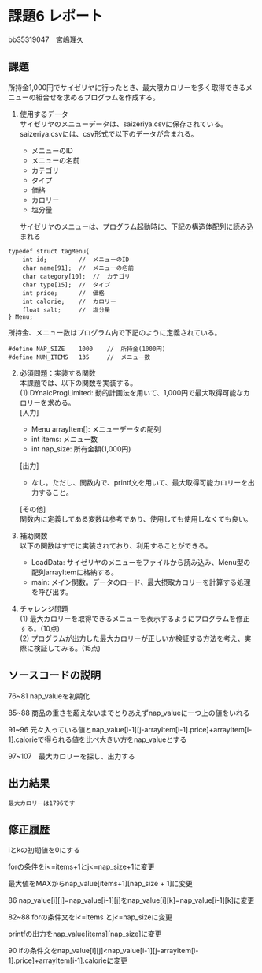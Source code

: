 # 課題6 レポート
bb35319047　宮嶋理久


## 課題
所持金1,000円でサイゼリヤに行ったとき、最大限カロリーを多く取得できるメニューの組合せを求めるプログラムを作成する。

1. 使用するデータ  
サイゼリヤのメニューデータは、saizeriya.csvに保存されている。saizeriya.csvには、csv形式で以下のデータが含まれる。
    - メニューのID
    - メニューの名前
    - カテゴリ
    - タイプ
    - 価格
    - カロリー
    - 塩分量

    サイゼリヤのメニューは、プログラム起動時に、下記の構造体配列に読み込まれる
```
typedef struct tagMenu{
    int id;         //  メニューのID
    char name[91];  //  メニューの名前
    char category[10];  //  カテゴリ
    char type[15];  //  タイプ
    int price;      //  価格
    int calorie;    //  カロリー
    float salt;     //  塩分量
} Menu;
```


所持金、メニュー数はプログラム内で下記のように定義されている。


```
#define NAP_SIZE    1000    //  所持金(1000円)
#define NUM_ITEMS   135     //  メニュー数   
```

2. 必須問題：実装する関数  
本課題では、以下の関数を実装する。  
(1) DYnaicProgLimited: 動的計画法を用いて、1,000円で最大取得可能なカロリーを求める。  
    [入力]
    - Menu arrayItem[]: メニューデータの配列  
    - int items: メニュー数  
    - int nap_size: 所有金額(1,000円)  

    [出力]  
    - なし。ただし、関数内で、printf文を用いて、最大取得可能カロリーを出力すること。  

    [その他]  
    関数内に定義してある変数は参考であり、使用しても使用しなくても良い。



3. 補助関数  
以下の関数はすでに実装されており、利用することができる。
    - LoadData: サイゼリヤのメニューをファイルから読み込み、Menu型の配列arrayItemに格納する。  
    - main: メイン関数。データのロード、最大摂取カロリーを計算する処理を呼び出す。  


4. チャレンジ問題  
(1) 最大カロリーを取得できるメニューを表示するようにプログラムを修正する。(10点)  
(2) プログラムが出力した最大カロリーが正しいか検証する方法を考え、実際に検証してみる。(15点)  



## ソースコードの説明
76~81 nap_valueを初期化

85~88 商品の重さを超えないまでとりあえずnap_valueに一つ上の値をいれる

91~96 元々入っている値とnap_value[i-1][j-arrayItem[i-1].price]+arrayItem[i-1].calorieで得られる値を比べ大きい方をnap_valueとする

97~107　最大カロリーを探し、出力する




## 出力結果

```
最大カロリーは1796です

```

## 修正履歴
iとkの初期値を0にする

forの条件をi<=items+1とj<=nap_size+1に変更

最大値をMAXからnap_value[items+1][nap_size + 1]に変更

86 nap_value[i][j]=nap_value[i-1][j]をnap_value[i][k]=nap_value[i-1][k]に変更

82~88 forの条件文をi<=items とj<=nap_sizeに変更

printfの出力をnap_value[items][nap_size]に変更

90 ifの条件文をnap_value[i][j]<nap_value[i-1][j-arrayItem[i-1].price]+arrayItem[i-1].calorieに変更